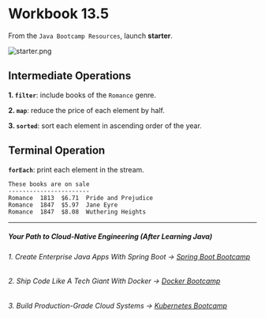 # Workbook 13.5

From the `Java Bootcamp Resources`, launch **starter**.

![starter.png](https://firebasestorage.googleapis.com/v0/b/learnthepart-75aed.appspot.com/o/images%2F87bced44-2cd9-4db0-9a76-22125c478254?alt=media&token=7dc717de-b9d3-40c6-9ec2-32908aa28976)

## Intermediate Operations

**1. `filter`**: include books of the `Romance` genre.

**2. `map`**: reduce the price of each element by half.

**3. `sorted`**: sort each element in ascending order of the year.

## Terminal Operation
**`forEach`**: print each element in the stream. 

```
These books are on sale
-----------------------
Romance  1813  $6.71  Pride and Prejudice
Romance  1847  $5.97  Jane Eyre
Romance  1847  $8.08  Wuthering Heights
```
----------

##### Your Path to Cloud-Native Engineering (After Learning Java)
###### 1. Create Enterprise Java Apps With Spring Boot → [Spring Boot Bootcamp](https://www.udemy.com/course/the-complete-spring-boot-development-bootcamp/?couponCode=SPRING_BOOTCAMP)
###### 2. Ship Code Like A Tech Giant With Docker → [Docker Bootcamp](https://www.udemy.com/course/docker-bootcamp-conquer-docker-with-real-world-projects/?couponCode=DOCKER_BOOTCAMP)
###### 3. Build Production-Grade Cloud Systems → [Kubernetes Bootcamp](https://kubernetestraining.io/)